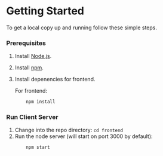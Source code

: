 # Getting Started

To get a local copy up and running follow these simple steps.

### Prerequisites

1. Install [Node.js](https://nodejs.org/en/download/).
2. Install [npm](https://www.npmjs.com/get-npm).
3. Install depenencies for frontend.

    For frontend:

    ```bash
        npm install
    ```
### Run Client Server

1. Change into the repo directory: `cd frontend`
2. Run the node server (will start on port 3000 by default):
    ```bash
        npm start
    ```

